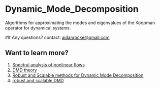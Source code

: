 # Dynamic_Mode_Decomposition
Algorithms for approximating the modes and eigenvalues of the Koopman operator for dynamical systems.


## Any questions?
contact: aidanrocke@gmail.com


## Want to learn more? 
1. [Spectral analysis of nonlinear flows](http://cwrowley.princeton.edu/papers/koopman_jfm.pdf)
2. [DMD theory](https://arxiv.org/pdf/1312.0041.pdf)
3. [Robust and Scalable methods for Dynamic Mode Decomposition](https://arxiv.org/pdf/1712.01883.pdf)
4. [robust and scalable DMD](https://arxiv.org/pdf/1712.01883.pdf)

